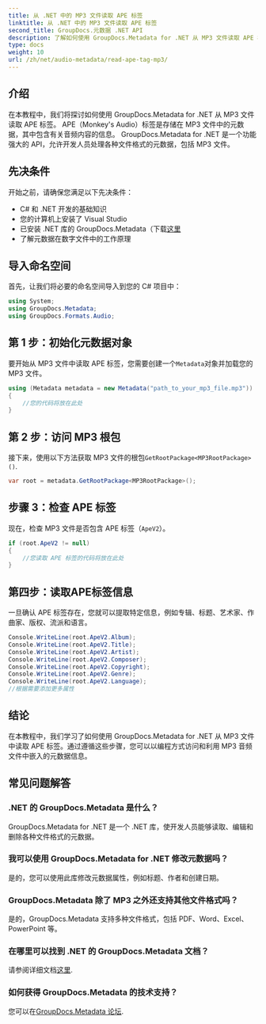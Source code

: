 ```yaml
---
title: 从 .NET 中的 MP3 文件读取 APE 标签
linktitle: 从 .NET 中的 MP3 文件读取 APE 标签
second_title: GroupDocs.元数据 .NET API
description: 了解如何使用 GroupDocs.Metadata for .NET 从 MP3 文件读取 APE 标签。通过分步指导探索 C# 中的元数据提取。
type: docs
weight: 10
url: /zh/net/audio-metadata/read-ape-tag-mp3/
---
```

## 介绍
在本教程中，我们将探讨如何使用 GroupDocs.Metadata for .NET 从 MP3 文件读取 APE 标签。 APE（Monkey's Audio）标签是存储在 MP3 文件中的元数据，其中包含有关音频内容的信息。 GroupDocs.Metadata for .NET 是一个功能强大的 API，允许开发人员处理各种文件格式的元数据，包括 MP3 文件。
## 先决条件
开始之前，请确保您满足以下先决条件：
- C# 和 .NET 开发的基础知识
- 您的计算机上安装了 Visual Studio
- 已安装 .NET 库的 GroupDocs.Metadata（下载[这里](https://releases.groupdocs.com/metadata/net/）)
- 了解元数据在数字文件中的工作原理

## 导入命名空间
首先，让我们将必要的命名空间导入到您的 C# 项目中：
```csharp
using System;
using GroupDocs.Metadata;
using GroupDocs.Formats.Audio;
```
## 第 1 步：初始化元数据对象
要开始从 MP3 文件中读取 APE 标签，您需要创建一个`Metadata`对象并加载您的 MP3 文件。
```csharp
using (Metadata metadata = new Metadata("path_to_your_mp3_file.mp3"))
{
    //您的代码将放在此处
}
```
## 第 2 步：访问 MP3 根包
接下来，使用以下方法获取 MP3 文件的根包`GetRootPackage<MP3RootPackage>()`.
```csharp
var root = metadata.GetRootPackage<MP3RootPackage>();
```
## 步骤 3：检查 APE 标签
现在，检查 MP3 文件是否包含 APE 标签（`ApeV2`）。
```csharp
if (root.ApeV2 != null)
{
    //您读取 APE 标签的代码将放在此处
}
```
## 第四步：读取APE标签信息
一旦确认 APE 标签存在，您就可以提取特定信息，例如专辑、标题、艺术家、作曲家、版权、流派和语言。
```csharp
Console.WriteLine(root.ApeV2.Album);
Console.WriteLine(root.ApeV2.Title);
Console.WriteLine(root.ApeV2.Artist);
Console.WriteLine(root.ApeV2.Composer);
Console.WriteLine(root.ApeV2.Copyright);
Console.WriteLine(root.ApeV2.Genre);
Console.WriteLine(root.ApeV2.Language);
//根据需要添加更多属性
```

## 结论
在本教程中，我们学习了如何使用 GroupDocs.Metadata for .NET 从 MP3 文件中读取 APE 标签。通过遵循这些步骤，您可以以编程方式访问和利用 MP3 音频文件中嵌入的元数据信息。

## 常见问题解答
### .NET 的 GroupDocs.Metadata 是什么？
GroupDocs.Metadata for .NET 是一个 .NET 库，使开发人员能够读取、编辑和删除各种文件格式的元数据。
### 我可以使用 GroupDocs.Metadata for .NET 修改元数据吗？
是的，您可以使用此库修改元数据属性，例如标题、作者和创建日期。
### GroupDocs.Metadata 除了 MP3 之外还支持其他文件格式吗？
是的，GroupDocs.Metadata 支持多种文件格式，包括 PDF、Word、Excel、PowerPoint 等。
### 在哪里可以找到 .NET 的 GroupDocs.Metadata 文档？
请参阅详细文档[这里](https://reference.groupdocs.com/metadata/net/).
### 如何获得 GroupDocs.Metadata 的技术支持？
您可以在[GroupDocs.Metadata 论坛](https://forum.groupdocs.com/c/metadata/14).